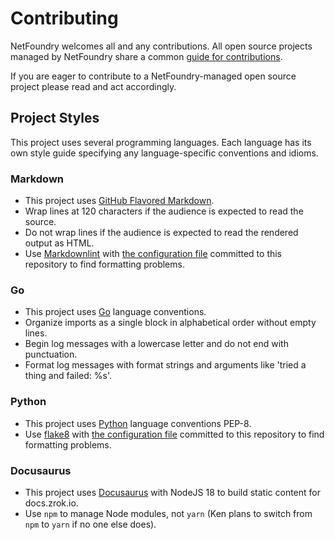 # Contributing

NetFoundry welcomes all and any contributions. All open source projects managed by NetFoundry share a common
[guide for contributions](https://netfoundry.github.io/policies/CONTRIBUTING.html).

If you are eager to contribute to a NetFoundry-managed open source project please read and act accordingly.

## Project Styles

This project uses several programming languages. Each language has its own style guide specifying any language-specific
conventions and idioms.

### Markdown

+ This project uses [GitHub Flavored Markdown](https://github.github.com/gfm/).
+ Wrap lines at 120 characters if the audience is expected to read the source.
+ Do not wrap lines if the audience is expected to read the rendered output as HTML.
+ Use [Markdownlint](https://github.com/DavidAnson/markdownlint) with [the configuration file](.markdownlint.yaml) committed to this repository to find formatting problems.

### Go

+ This project uses [Go](https://golang.org/) language conventions.
+ Organize imports as a single block in alphabetical order without empty lines.
+ Begin log messages with a lowercase letter and do not end with punctuation.
+ Format log messages with format strings and arguments like 'tried a thing and failed: %s'.

### Python

+ This project uses [Python](https://www.python.org/) language conventions PEP-8.
+ Use [flake8](https://flake8.pycqa.org/en/latest/) with [the configuration file](.flake8) committed to this repository to find formatting problems.

### Docusaurus

+ This project uses [Docusaurus](https://docusaurus.io/) with NodeJS 18 to build static content for docs.zrok.io.
+ Use `npm` to manage Node modules, not `yarn` (Ken plans to switch from `npm` to `yarn` if no one else does).
